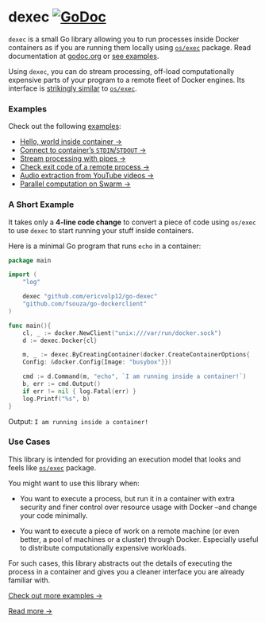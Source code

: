 # dexec [![GoDoc](https://godoc.org/github.com/ericvolp12/dexec?status.png)][godoc]


`dexec` is a small Go library allowing you to run processes inside 
Docker containers as if you are running them locally using [`os/exec`][osexec] package.
Read documentation at [godoc.org][godoc] or [see examples](examples).

Using `dexec`, you can do stream processing, off-load computationally
expensive parts of your program to a remote fleet of Docker engines.
Its interface is [strikingly similar][godoc] to [`os/exec`][osexec].

[osexec]: https://godoc.org/os/exec
[godoc]: https://godoc.org/github.com/ericvolp12/dexec

### Examples

Check out the following [examples](examples):

- [Hello, world inside container →](examples/100-hello)
- [Connect to container’s `STDIN`/`STDOUT` →](examples/200-stdin-stdout)
- [Stream processing with pipes →](examples/300-pipes)
- [Check exit code of a remote process →](examples/400-exit-code)
- [Audio extraction from YouTube videos →](examples/500-video-processing)
- [Parallel computation on Swarm →](examples/600-parallel-compute)

### A Short Example 

It takes only a **4-line code change** to convert a piece of code
using `os/exec` to use `dexec` to start running your stuff inside containers.

Here is a minimal Go program that runs `echo` in a container:

```go
package main

import (
	"log"

	dexec "github.com/ericvolp12/go-dexec"
	"github.com/fsouza/go-dockerclient"
)

func main(){
	cl, _ := docker.NewClient("unix:///var/run/docker.sock")
	d := dexec.Docker{cl}

	m, _ := dexec.ByCreatingContainer(docker.CreateContainerOptions{
	Config: &docker.Config{Image: "busybox"}})

	cmd := d.Command(m, "echo", `I am running inside a container!`)
	b, err := cmd.Output()
	if err != nil { log.Fatal(err) }
	log.Printf("%s", b)
}
```

Output: `I am running inside a container!`

### Use Cases

This library is intended for providing an execution model that looks and feels
like [`os/exec`][osexec] package.

You might want to use this library when:

- You want to execute a process, but run it in a container with extra security
  and finer control over resource usage with Docker –and change your code
  minimally.

- You want to execute a piece of work on a remote machine (or even better, a pool
  of machines or a cluster) through Docker. Especially useful to distribute
  computationally expensive workloads.

For such cases, this library abstracts out the details of executing the process
in a container and gives you a cleaner interface you are already familiar with.

[Check out more examples →](examples)

[Read more →](https://ahmetalpbalkan.com/blog/dexec/)
